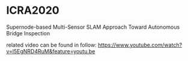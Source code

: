 # ICRA2020
Supernode-based Multi-Sensor SLAM Approach Toward Autonomous Bridge Inspection

related video can be found in follow:
https://www.youtube.com/watch?v=l5EgNRD4RuM&feature=youtu.be
